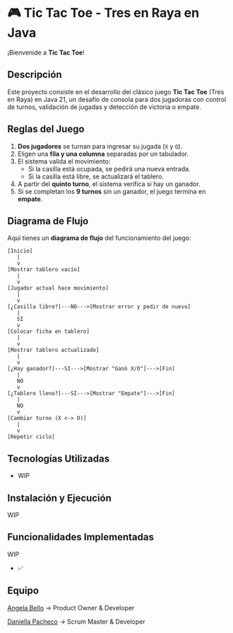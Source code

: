 # 🎮 Tic Tac Toe - Tres en Raya en Java

¡Bienvenide a **Tic Tac Toe**!

## Descripción

Este proyecto consiste en el desarrollo del clásico juego **Tic Tac Toe** (Tres en Raya) en Java 21, un desafío de consola para dos jugadoras con control de turnos, validación de jugadas y detección de victoria o empate.

## Reglas del Juego

1. **Dos jugadores** se turnan para ingresar su jugada (`X` y `O`).
2. Eligen una **fila y una columna** separadas por un tabulador.
3. El sistema valida el movimiento:
   - Si la casilla está ocupada, se pedirá una nueva entrada.
   - Si la casilla está libre, se actualizará el tablero.
4. A partir del **quinto turno**, el sistema verifica si hay un ganador.
5. Si se completan los **9 turnos** sin un ganador, el juego termina en **empate**.

## Diagrama de Flujo

Aquí tienes un **diagrama de flujo** del funcionamiento del juego:

```text
[Inicio]
   |
   v
[Mostrar tablero vacío]
   |
   v
[Jugador actual hace movimiento]
   |
   v
[¿Casilla libre?]---NO--->[Mostrar error y pedir de nuevo]
   |
   SI
   v
[Colocar ficha en tablero]
   |
   v
[Mostrar tablero actualizado]
   |
   v
[¿Hay ganador?]---SI--->[Mostrar "Ganó X/O"]--->[Fin]
   |
   NO
   v
[¿Tablero lleno?]---SI--->[Mostrar "Empate"]--->[Fin]
   |
   NO
   v
[Cambiar turno (X <-> O)]
   |
   v
[Repetir ciclo]

```

## Tecnologías Utilizadas

- WIP

## Instalación y Ejecución
WIP

## Funcionalidades Implementadas

WIP
- ✅

## Equipo

[Angela Bello](https://github.com/AngelaBello-creator) → Product Owner & Developer

[Daniella Pacheco](https://github.com/DaniPacheco8) → Scrum Master & Developer


